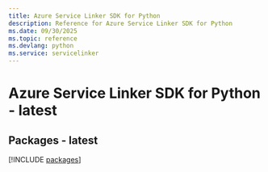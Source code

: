 ```yaml
---
title: Azure Service Linker SDK for Python
description: Reference for Azure Service Linker SDK for Python
ms.date: 09/30/2025
ms.topic: reference
ms.devlang: python
ms.service: servicelinker
---
```

# Azure Service Linker SDK for Python - latest
## Packages - latest
[!INCLUDE [packages](service-linker-index.md)]